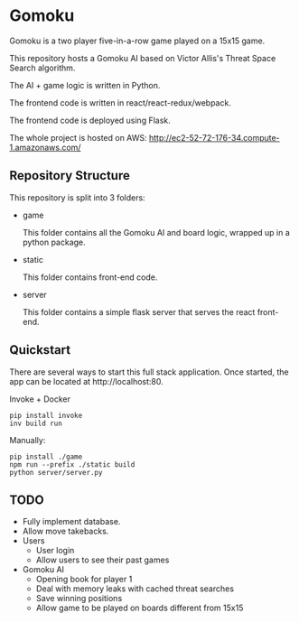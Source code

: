 # Gomoku

Gomoku is a two player five-in-a-row game played on a 15x15 game.


This repository hosts a Gomoku AI based on Victor Allis's Threat Space Search algorithm.

The AI + game logic is written in Python.

The frontend code is written in react/react-redux/webpack.

The frontend code is deployed using Flask.

The whole project is hosted on AWS: http://ec2-52-72-176-34.compute-1.amazonaws.com/


## Repository Structure

This repository is split into 3 folders:

- game

    This folder contains all the Gomoku AI and board logic, wrapped up in a python package.

- static

    This folder contains front-end code.

- server

    This folder contains a simple flask server that serves the react front-end.

## Quickstart
There are several ways to start this full stack application.
Once started, the app can be located at http://localhost:80.

Invoke + Docker
```console
pip install invoke
inv build run
```

Manually:
```console
pip install ./game
npm run --prefix ./static build
python server/server.py
```

## TODO
- Fully implement database.
- Allow move takebacks.
- Users
    - User login
    - Allow users to see their past games
- Gomoku AI
    - Opening book for player 1
    - Deal with memory leaks with cached threat searches
    - Save winning positions
    - Allow game to be played on boards different from 15x15

